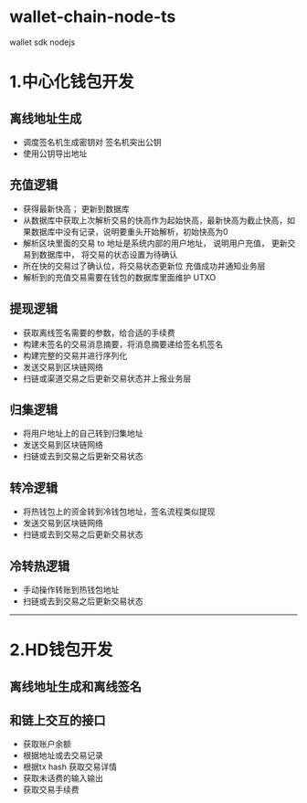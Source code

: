 # wallet-chain-node-ts
wallet sdk  nodejs


# 1.中心化钱包开发

## 离线地址生成
- 调度签名机生成密钥对 签名机突出公钥
- 使用公钥导出地址

## 充值逻辑
- 获得最新快高； 更新到数据库
- 从数据库中获取上次解析交易的快高作为起始快高，最新快高为截止快高，如果数据库中没有记录，说明要重头开始解析，初始快高为0
- 解析区块里面的交易 to 地址是系统内部的用户地址， 说明用户充值， 更新交易到数据库中， 将交易的状态设置为待确认
- 所在快的交易过了确认位，将交易状态更新位 充值成功并通知业务层
- 解析到的充值交易需要在钱包的数据库里面维护 UTXO

## 提现逻辑
- 获取离线签名需要的参数，给合适的手续费
- 构建未签名的交易消息摘要，将消息摘要递给签名机签名
- 构建完整的交易并进行序列化
- 发送交易到区块链网络
- 扫链或渠道交易之后更新交易状态并上报业务层

## 归集逻辑
- 将用户地址上的自己转到归集地址
- 发送交易到区块链网络
- 扫链或去到交易之后更新交易状态

## 转冷逻辑
- 将热钱包上的资金转到冷钱包地址，签名流程类似提现
- 发送交易到区块链网络
- 扫链或去到交易之后更新交易状态

## 冷转热逻辑
- 手动操作转账到热钱包地址
- 扫链或去到交易之后更新交易状态


***

# 2.HD钱包开发
## 离线地址生成和离线签名

## 和链上交互的接口
- 获取账户余额
- 根据地址或去交易记录
- 根据tx hash 获取交易详情
- 获取未话费的输入输出
- 获取交易手续费
